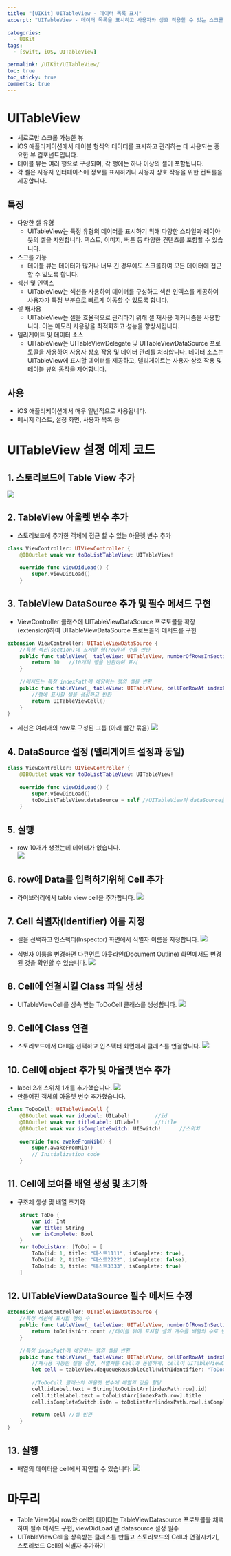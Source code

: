 ```yaml
---
title: "[UIKit] UITableView - 데이터 목록 표시"
excerpt: "UITableView - 데이터 목록을 표시하고 사용자와 상호 작용할 수 있는 스크롤 가능한 UI 요소"
  
categories:
  - UIKit
tags:
  - [swift, iOS, UITableView]

permalink: /UIKit/UITableView/ 
toc: true         
toc_sticky: true   
comments: true      
---
```


# UITableView 
- 세로로만 스크롤 가능한 뷰
- iOS 애플리케이션에서 테이블 형식의 데이터를 표시하고 관리하는 데 사용되는 중요한 뷰 컴포넌트입니다. 
- 테이블 뷰는 여러 행으로 구성되며, 각 행에는 하나 이상의 셀이 포함됩니다. 
- 각 셀은 사용자 인터페이스에 정보를 표시하거나 사용자 상호 작용을 위한 컨트롤을 제공합니다.

## 특징
- 다양한 셀 유형
    - UITableView는 특정 유형의 데이터를 표시하기 위해 다양한 스타일과 레이아웃의 셀을 지원합니다. 텍스트, 이미지, 버튼 등 다양한 컨텐츠를 포함할 수 있습니다.
- 스크롤 기능
    - 테이블 뷰는 데이터가 많거나 너무 긴 경우에도 스크롤하여 모든 데이터에 접근할 수 있도록 합니다.
- 섹션 및 인덱스
    - UITableView는 섹션을 사용하여 데이터를 구성하고 섹션 인덱스를 제공하여 사용자가 특정 부분으로 빠르게 이동할 수 있도록 합니다.
- 셀 재사용
    - UITableView는 셀을 효율적으로 관리하기 위해 셀 재사용 메커니즘을 사용합니다. 이는 메모리 사용량을 최적화하고 성능을 향상시킵니다.
- 델리게이트 및 데이터 소스
    - UITableView는 UITableViewDelegate 및 UITableViewDataSource 프로토콜을 사용하여 사용자 상호 작용 및 데이터 관리를 처리합니다. 데이터 소스는 UITableView에 표시할 데이터를 제공하고, 델리게이트는 사용자 상호 작용 및 테이블 뷰의 동작을 제어합니다.

## 사용 
- iOS 애플리케이션에서 매우 일반적으로 사용됩니다. 
- 메시지 리스트, 설정 화면, 사용자 목록 등

# UITableView 설정 예제 코드

## 1. 스토리보드에 Table View 추가 
![](/assets/images/categories/uikit/2024-03-25-tableviewMain.png)

## 2. TableView 아울렛 변수 추가 
- 스토리보드에 추가한 객체에 접근 할 수 있는 아울렛 변수 추가 

```swift
class ViewController: UIViewController {    
    @IBOutlet weak var toDoListTableView: UITableView!
 
    override func viewDidLoad() {
        super.viewDidLoad()
    }
```

## 3. TableView DataSource 추가 및 필수 메서드 구현 
- ViewController 클래스에 UITableViewDataSource 프로토콜을 확장(extension)하여 UITableViewDataSource 프로토콜의 메서드를 구현

```swift
extension ViewController: UITableViewDataSource {
    //특정 섹션(section)에 표시할 행(row)의 수를 반환
    public func tableView(_ tableView: UITableView, numberOfRowsInSection section: Int) -> Int {
        return 10   //10개의 행을 반환하여 표시 
    }
    
    //메서드는 특정 indexPath에 해당하는 행의 셀을 반환
    public func tableView(_ tableView: UITableView, cellForRowAt indexPath: IndexPath) -> UITableViewCell {
        //행에 표시할 셀을 생성하고 반환 
        return UITableViewCell() 
    }
}
```

- 세션은 여러개의 row로 구성된 그룹 (아래 빨간 묶음)
![](/assets/images/categories/uikit/2024-03-25-tableviewSection.png)

## 4. DataSource 설정 (델리게이트 설정과 동일)

```swift
class ViewController: UIViewController {    
    @IBOutlet weak var toDoListTableView: UITableView!
 
    override func viewDidLoad() {
        super.viewDidLoad()
        toDoListTableView.dataSource = self //UITableView의 dataSource를 현재(self)의 ViewController로 설정
    }
```

## 5. 실행
- row 10개가 생겼는데 데이터가 없습니다.  
![](../../assets/images/categories/uikit/2024-03-25-TableViewExecute.png)

## 6. row에 Data를 입력하기위해 Cell 추가 
- 라이브러리에서 table view cell을 추가합니다. 
![](../../assets/images/categories/uikit/2024-03-25-TableViewCell.png)

## 7. Cell 식별자(Identifier) 이름 지정  
- 셀을 선택하고 인스펙터(Inspector) 화면에서 식별자 이름을 지정합니다. 
![](../../assets/images/categories/uikit/2024-03-25-TableViewCellIdentifier1.png)

- 식별자 이름을 변경하면 다큐먼트 아웃라인(Document Outline) 화면에서도 변경된 것을 확인할 수 있습니다. 
![](../../assets/images/categories/uikit/2024-03-25-TableViewCellIdentifier2.png)

## 8. Cell에 연결시킬 Class 파일 생성
- UITableViewCell를 상속 받는 ToDoCell 클래스를 생성합니다. 
![](../../assets/images/categories/uikit/2024-03-25-createCellClass.png)

## 9. Cell에 Class 연결 
- 스토리보드에서 Cell을 선택하고 인스펙터 화면에서 클래스를 연결합니다. 
![](../../assets/images/categories/uikit/2024-03-25-CellClassConnection.png)

## 10. Cell에 object 추가 및 아울렛 변수 추가 
- label 2개 스위치 1개를 추가했습니다. 
![](../../assets/images/categories/uikit/2024-03-25-AddObejctInCell.png)
- 만들어진 객체의 아울렛 변수 추가했습니다. 
```swift
class ToDoCell: UITableViewCell {
    @IBOutlet weak var idLebel: UILabel!        //id
    @IBOutlet weak var titleLabel: UILabel!     //title
    @IBOutlet weak var isCompleteSwitch: UISwitch!      //스위치 
    
    override func awakeFromNib() {
        super.awakeFromNib()
        // Initialization code
    }
```

## 11. Cell에 보여줄 배열 생성 및 초기화 
- 구조체 생성 및 배열 초기화 
```swift
    struct ToDo {
        var id: Int
        var title: String
        var isComplete: Bool
    }
    var toDoListArr: [ToDo] = [
        ToDo(id: 1, title: "테스트1111", isComplete: true),
        ToDo(id: 2, title: "테스트2222", isComplete: false),
        ToDo(id: 3, title: "테스트3333", isComplete: true)
    ]
```

## 12. UITableViewDataSource 필수 메서드 수정 

```swift
extension ViewController: UITableViewDataSource {
    //특정 섹션에 표시할 행의 수
    public func tableView(_ tableView: UITableView, numberOfRowsInSection section: Int) -> Int {
        return toDoListArr.count //테이블 뷰에 표시할 셀의 개수를 배열의 수로 변경
    }
    
    //특정 indexPath에 해당하는 행의 셀을 반환
    public func tableView(_ tableView: UITableView, cellForRowAt indexPath: IndexPath) -> UITableViewCell {
        //재사용 가능한 셀을 생성, 식별자를 Cell과 동일하게, cell이 UITableViewCell라서 만들어놓은 Cell로 다운캐스팅
        let cell = tableView.dequeueReusableCell(withIdentifier: "ToDoCell", for: indexPath) as! ToDoCell
        
        //ToDoCell 클래스의 아울렛 변수에 배열의 값을 할당
        cell.idLebel.text = String(toDoListArr[indexPath.row].id)
        cell.titleLabel.text = toDoListArr[indexPath.row].title
        cell.isCompleteSwitch.isOn = toDoListArr[indexPath.row].isComplete
        
        return cell //셀 반환 
    }
}
```

## 13. 실행
- 배열의 데이터을 cell에서 확인할 수 있습니다. 
![](../../assets/images/categories/uikit/2024-03-25-TableViewCell2.png)

# 마무리 
- Table View에서 row와 cell의 데이터는 TableViewDatasource 프로토콜을 채택하여 필수 메서드 구현, viewDidLoad 밑 datasource 설정 필수 
- UITableViewCell을 상속받는 클래스를 만들고 스토리보드의 Cell과 연결시키기, 스토리보드 Cell의 식별자 추가하기  